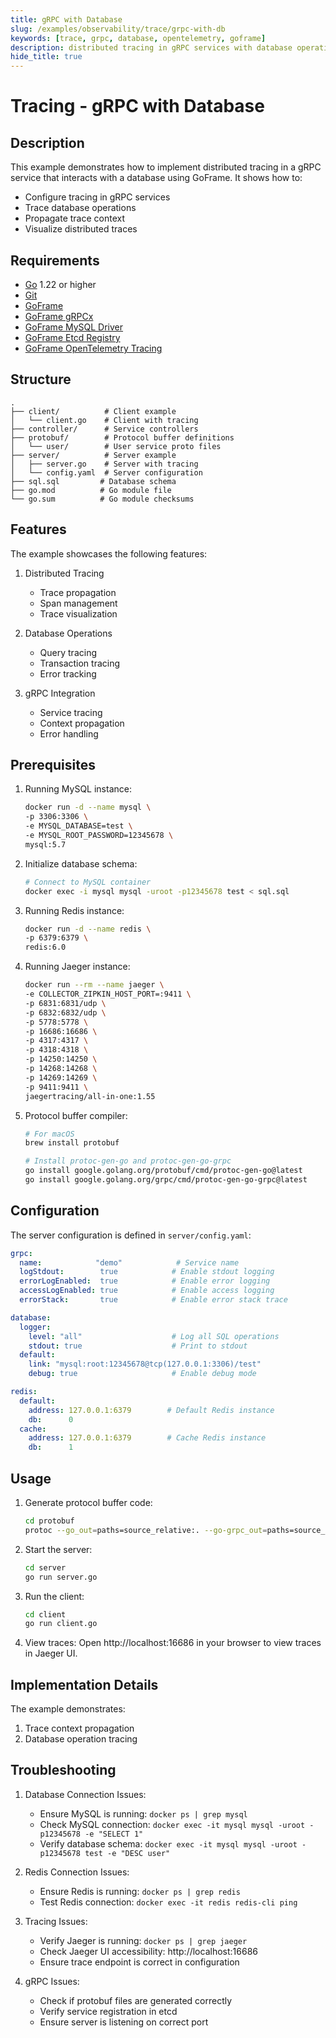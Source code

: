 ```yaml
---
title: gRPC with Database
slug: /examples/observability/trace/grpc-with-db
keywords: [trace, grpc, database, opentelemetry, goframe]
description: distributed tracing in gRPC services with database operations using GoFrame
hide_title: true
---
```


# Tracing - gRPC with Database

## Description

This example demonstrates how to implement distributed tracing in a gRPC service that interacts with a database using GoFrame. It shows how to:
- Configure tracing in gRPC services
- Trace database operations
- Propagate trace context
- Visualize distributed traces

## Requirements

- [Go](https://golang.org/dl/) 1.22 or higher
- [Git](https://git-scm.com/downloads)
- [GoFrame](https://goframe.org)
- [GoFrame gRPCx](https://github.com/gogf/gf/tree/master/contrib/rpc/grpcx)
- [GoFrame MySQL Driver](https://github.com/gogf/gf/tree/master/contrib/drivers/mysql)
- [GoFrame Etcd Registry](https://github.com/gogf/gf/tree/master/contrib/registry/etcd)
- [GoFrame OpenTelemetry Tracing](https://github.com/gogf/gf/tree/master/contrib/trace/otlpgrpc)

## Structure

```
.
├── client/          # Client example
│   └── client.go    # Client with tracing
├── controller/      # Service controllers
├── protobuf/        # Protocol buffer definitions
│   └── user/        # User service proto files
├── server/          # Server example
│   ├── server.go    # Server with tracing
│   └── config.yaml  # Server configuration
├── sql.sql         # Database schema
├── go.mod          # Go module file
└── go.sum          # Go module checksums
```

## Features

The example showcases the following features:
1. Distributed Tracing
   - Trace propagation
   - Span management
   - Trace visualization

2. Database Operations
   - Query tracing
   - Transaction tracing
   - Error tracking

3. gRPC Integration
   - Service tracing
   - Context propagation
   - Error handling

## Prerequisites

1. Running MySQL instance:
   ```bash
   docker run -d --name mysql \
   -p 3306:3306 \
   -e MYSQL_DATABASE=test \
   -e MYSQL_ROOT_PASSWORD=12345678 \
   mysql:5.7
   ```

2. Initialize database schema:
   ```bash
   # Connect to MySQL container
   docker exec -i mysql mysql -uroot -p12345678 test < sql.sql
   ```

3. Running Redis instance:
   ```bash
   docker run -d --name redis \
   -p 6379:6379 \
   redis:6.0
   ```

4. Running Jaeger instance:
   ```bash
   docker run --rm --name jaeger \
   -e COLLECTOR_ZIPKIN_HOST_PORT=:9411 \
   -p 6831:6831/udp \
   -p 6832:6832/udp \
   -p 5778:5778 \
   -p 16686:16686 \
   -p 4317:4317 \
   -p 4318:4318 \
   -p 14250:14250 \
   -p 14268:14268 \
   -p 14269:14269 \
   -p 9411:9411 \
   jaegertracing/all-in-one:1.55
   ```

5. Protocol buffer compiler:
   ```bash
   # For macOS
   brew install protobuf
   
   # Install protoc-gen-go and protoc-gen-go-grpc
   go install google.golang.org/protobuf/cmd/protoc-gen-go@latest
   go install google.golang.org/grpc/cmd/protoc-gen-go-grpc@latest
   ```

## Configuration

The server configuration is defined in `server/config.yaml`:

```yaml
grpc:
  name:            "demo"            # Service name
  logStdout:        true            # Enable stdout logging
  errorLogEnabled:  true            # Enable error logging
  accessLogEnabled: true            # Enable access logging
  errorStack:       true            # Enable error stack trace

database:
  logger:
    level: "all"                    # Log all SQL operations
    stdout: true                    # Print to stdout
  default:
    link: "mysql:root:12345678@tcp(127.0.0.1:3306)/test"
    debug: true                     # Enable debug mode

redis:
  default:
    address: 127.0.0.1:6379        # Default Redis instance
    db:      0
  cache:
    address: 127.0.0.1:6379        # Cache Redis instance
    db:      1
```

## Usage

1. Generate protocol buffer code:
   ```bash
   cd protobuf
   protoc --go_out=paths=source_relative:. --go-grpc_out=paths=source_relative:. ./user/*.proto
   ```

2. Start the server:
   ```bash
   cd server
   go run server.go
   ```

3. Run the client:
   ```bash
   cd client
   go run client.go
   ```

4. View traces:
   Open http://localhost:16686 in your browser to view traces in Jaeger UI.

## Implementation Details

The example demonstrates:
1. Trace context propagation
2. Database operation tracing

## Troubleshooting

1. Database Connection Issues:
   - Ensure MySQL is running: `docker ps | grep mysql`
   - Check MySQL connection: `docker exec -it mysql mysql -uroot -p12345678 -e "SELECT 1"`
   - Verify database schema: `docker exec -it mysql mysql -uroot -p12345678 test -e "DESC user"`

2. Redis Connection Issues:
   - Ensure Redis is running: `docker ps | grep redis`
   - Test Redis connection: `docker exec -it redis redis-cli ping`

3. Tracing Issues:
   - Verify Jaeger is running: `docker ps | grep jaeger`
   - Check Jaeger UI accessibility: http://localhost:16686
   - Ensure trace endpoint is correct in configuration

4. gRPC Issues:
   - Check if protobuf files are generated correctly
   - Verify service registration in etcd
   - Ensure server is listening on correct port
